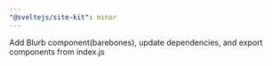 ```yaml
---
"@sveltejs/site-kit": minor
---
```


Add Blurb component(barebones), update dependencies, and export components from index.js

